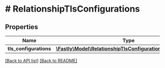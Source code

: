 # # RelationshipTlsConfigurations

## Properties

Name | Type | Description | Notes
------------ | ------------- | ------------- | -------------
**tls_configurations** | [**\Fastly\Model\RelationshipTlsConfigurationTlsConfiguration**](RelationshipTlsConfigurationTlsConfiguration.md) |  | [optional] 


[[Back to API list]](../../README.md#endpoints) [[Back to README]](../../README.md)

